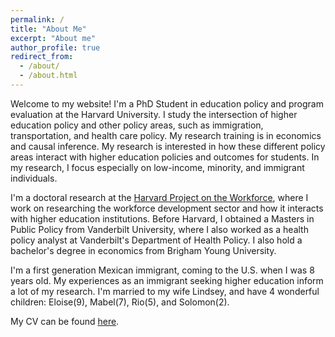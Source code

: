 ```yaml
---
permalink: /
title: "About Me"
excerpt: "About me"
author_profile: true
redirect_from: 
  - /about/
  - /about.html
---
```


Welcome to my website! I'm a PhD Student in education policy and program evaluation at the Harvard University. I study the intersection of higher education policy and other policy areas, such as immigration, transportation, and health care policy. My research training is in economics and causal inference. My research is interested in how these different policy areas interact with higher education policies and outcomes for students. In my research, I focus especially on low-income, minority, and immigrant individuals.

I'm a doctoral research at the [Harvard Project on the Workforce](https://www.pw.hks.harvard.edu/team), where I work on researching the workforce development sector and how it interacts with higher education institutions. Before Harvard, I obtained a Masters in Public Policy from Vanderbilt University, where I also worked as a health policy analyst at Vanderbilt's Department of Health Policy. I also hold a bachelor's degree in economics from Brigham Young University.

I'm a first generation Mexican immigrant, coming to the U.S. when I was 8 years old. My experiences as an immigrant seeking higher education inform a lot of my research. I'm married to my wife Lindsey, and have 4 wonderful children: Eloise(9), Mabel(7), Rio(5), and Solomon(2). 

My CV can be found [here](https://github.com/jorge-encinas/jorge-encinas.github.io/blob/master/files/Encinas_CV.pdf).
